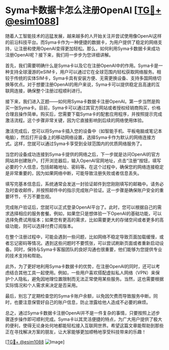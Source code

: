 # Syma卡数据卡怎么注册OpenAI [[TG💪+ @esim1088](https://t.me/s/esim1088)]

随着人工智能技术的迅猛发展，越来越多的人开始关注并尝试使用像OpenAI这样的前沿科技平台。而Syma卡作为一种便捷的数据卡，为用户提供了稳定的网络支持，让注册和使用OpenAI变得更加轻松。那么，如何利用Syma卡数据卡来成功注册OpenAI呢？接下来，我们将一步步为您详细讲解。

首先，我们需要明确什么是Syma卡以及它在注册OpenAI中的作用。Syma卡是一种支持全球漫游的eSIM卡，用户可以通过它在全球范围内轻松获取网络服务。相较于传统的实体SIM卡，Syma卡具有安装方便、无需更换设备、支持多国网络切换等优点。对于想要注册OpenAI的用户来说，Syma卡可以提供稳定且高速的互联网连接，确保整个注册过程顺利进行。

接下来，我们进入正题——如何用Syma卡数据卡注册OpenAI。第一步当然是购买一张Syma卡。目前，Syma卡可以通过其官方网站或者授权经销商购买，价格合理且操作简单。购买后，您需要下载Syma卡的配套应用程序，并按照提示完成激活流程。这个步骤非常关键，因为它直接影响到后续的网络使用体验。

激活完成后，您可以将Syma卡插入您的设备中（如智能手机、平板电脑或笔记本电脑），然后打开设备上的移动网络设置，选择Syma卡作为默认的网络连接方式。这样，您就可以通过Syma卡享受到全球范围内的优质网络服务了。

当您的设备成功连接到Syma卡提供的网络之后，下一步就是访问OpenAI的官方网站并创建账户。打开浏览器后，输入OpenAI官网地址，点击“注册”按钮，填写必要的个人信息，包括邮箱地址、密码等。在这个过程中，确保您的网络连接稳定是非常重要的，因为如果网络中断，可能导致注册失败或者信息丢失。

填写完基本信息后，系统通常会发送一封验证邮件到您刚刚填写的邮箱中。请务必及时查收邮件，并按照邮件中的指示完成账户验证。这一步骤是确保账户安全的重要环节，千万不要忽视。

完成账户验证后，您就可以正式登录OpenAI平台了。此时，您可以根据自己的需求选择相应的服务套餐。例如，如果您只是想体验一下OpenAI的基础功能，可以选择免费试用版本；如果您有更高的需求，比如需要更大的存储空间或者更多的高级功能，则可以选择付费订阅版本。

在整个注册过程中，可能会遇到一些问题，比如网络不稳定导致页面加载缓慢，或者忘记密码等情况。遇到这些问题时不要慌张，可以尝试刷新页面或者重新启动设备。同时，保持与Syma卡客服团队的良好沟通也很重要，他们能够为您提供专业的技术支持和帮助。

此外，为了更好地利用Syma卡数据卡的优势，在注册OpenAI的同时，还可以考虑结合其他工具一起使用。例如，一些用户喜欢搭配虚拟私人网络（VPN）来保护个人隐私，避免因地理位置限制而无法正常使用某些服务。当然，这也需要根据实际情况和个人需求来决定是否采用。

最后，别忘了定期检查您的Syma卡账户余额，以免因欠费而导致服务中断。同时，也要注意保管好自己的账户信息，防止泄露给他人造成不必要的麻烦。

总之，通过Syma卡数据卡注册OpenAI并不是一件复杂的事情，只要按照上述步骤逐步操作即可顺利完成。Syma卡以其灵活便捷的特点，为广大用户提供了极大的便利，使得无论身处何地都能轻松接入互联网世界。希望这篇文章能帮助到那些正在寻找解决方案的朋友，让大家能够更加顺畅地享受科技带来的乐趣！

[[TG💪+ @esim1088](https://t.me/s/esim1088) ![Image](https://i.postimg.cc/4NQfJmqS/Snipaste-2025-05-13-00-14-12.png)]